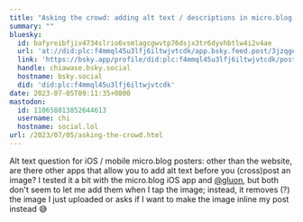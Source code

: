 ```yaml
---
title: "Asking the crowd: adding alt text / descriptions in micro.blog uploaded images?"
summary: ""
bluesky:
  id: bafyreibfjiv4734slrio6vsmlagcgwvtp76dsjx3tr6dyvhbtlw4i2v4ae
  url: 'at://did:plc:f4mmql45u3lfj6iltwjvtcdk/app.bsky.feed.post/3jzqgej54lp2u'
  link: 'https://bsky.app/profile/did:plc:f4mmql45u3lfj6iltwjvtcdk/post/3jzqgej54lp2u'
  handle: chiawase.bsky.social
  hostname: bsky.social
  did: 'did:plc:f4mmql45u3lfj6iltwjvtcdk'
date: 2023-07-05T09:11:35+0800
mastodon:
  id: 110658813852644613
  username: chi
  hostname: social.lol
url: /2023/07/05/asking-the-crowd.html
---
```


Alt text question for iOS / mobile micro.blog posters: other than the website, are there other apps that allow you to add alt text before you (cross)post an image? I tested it a bit with the micro.blog iOS app and [@gluon](https://micro.blog/gluon), but both don't seem to let me add them when I tap the image; instead, it removes (?) the image I just uploaded or asks if I want to make the image inline my post instead 😅
